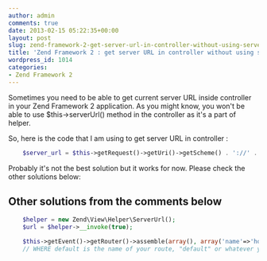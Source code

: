 ```yaml
---
author: admin
comments: true
date: 2013-02-15 05:22:35+00:00
layout: post
slug: zend-framework-2-get-server-url-in-controller-without-using-serverurl
title: 'Zend Framework 2 : get server URL in controller without using serverUrl()'
wordpress_id: 1014
categories:
- Zend Framework 2
---
```


Sometimes you need to be able to get current server URL inside controller in your Zend Framework 2 application. As you might know, you won't be able to use $this->serverUrl() method in the controller as it's a part of helper.

So, here is the code that I am using to get server URL in controller :

``` php    
    $server_url = $this->getRequest()->getUri()->getScheme() . '://' . $this->getRequest()->getUri()->getHost();
```

Probably it's not the best solution but it works for now. Please check the other solutions below:

## Other solutions from the comments below

``` php
    $helper = new Zend\View\Helper\ServerUrl();
    $url = $helper->__invoke(true);
```

``` php
    $this->getEvent()->getRouter()->assemble(array(), array('name'=>'home', 'force_canonical'=>true));
    // WHERE default is the name of your route, "default" or whatever you use
```

